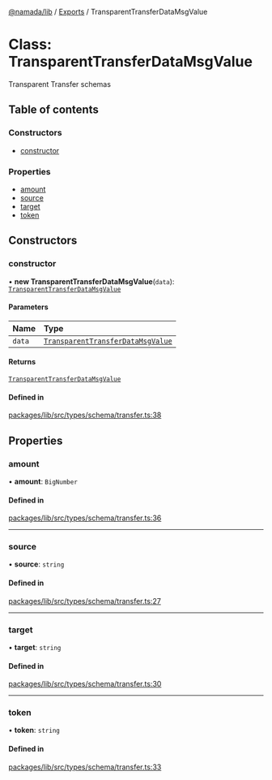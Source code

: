 [@namada/lib](../README.md) / [Exports](../modules.md) / TransparentTransferDataMsgValue

# Class: TransparentTransferDataMsgValue

Transparent Transfer schemas

## Table of contents

### Constructors

- [constructor](TransparentTransferDataMsgValue.md#constructor)

### Properties

- [amount](TransparentTransferDataMsgValue.md#amount)
- [source](TransparentTransferDataMsgValue.md#source)
- [target](TransparentTransferDataMsgValue.md#target)
- [token](TransparentTransferDataMsgValue.md#token)

## Constructors

### constructor

• **new TransparentTransferDataMsgValue**(`data`): [`TransparentTransferDataMsgValue`](TransparentTransferDataMsgValue.md)

#### Parameters

| Name | Type |
| :------ | :------ |
| `data` | [`TransparentTransferDataMsgValue`](TransparentTransferDataMsgValue.md) |

#### Returns

[`TransparentTransferDataMsgValue`](TransparentTransferDataMsgValue.md)

#### Defined in

[packages/lib/src/types/schema/transfer.ts:38](https://github.com/anoma/namada-sdkjs/blob/e80842ddd4efc976aa8ca5c36c7787d825591628/packages/lib/src/types/schema/transfer.ts#L38)

## Properties

### amount

• **amount**: `BigNumber`

#### Defined in

[packages/lib/src/types/schema/transfer.ts:36](https://github.com/anoma/namada-sdkjs/blob/e80842ddd4efc976aa8ca5c36c7787d825591628/packages/lib/src/types/schema/transfer.ts#L36)

___

### source

• **source**: `string`

#### Defined in

[packages/lib/src/types/schema/transfer.ts:27](https://github.com/anoma/namada-sdkjs/blob/e80842ddd4efc976aa8ca5c36c7787d825591628/packages/lib/src/types/schema/transfer.ts#L27)

___

### target

• **target**: `string`

#### Defined in

[packages/lib/src/types/schema/transfer.ts:30](https://github.com/anoma/namada-sdkjs/blob/e80842ddd4efc976aa8ca5c36c7787d825591628/packages/lib/src/types/schema/transfer.ts#L30)

___

### token

• **token**: `string`

#### Defined in

[packages/lib/src/types/schema/transfer.ts:33](https://github.com/anoma/namada-sdkjs/blob/e80842ddd4efc976aa8ca5c36c7787d825591628/packages/lib/src/types/schema/transfer.ts#L33)
